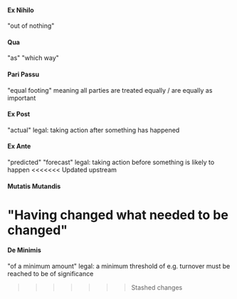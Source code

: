 #### Ex Nihilo
"out of nothing"
#### Qua
"as" "which way"
#### Pari Passu
"equal footing"
meaning all parties are treated equally / are equally as important
#### Ex Post
"actual"
legal: taking action after something has happened  
#### Ex Ante
"predicted" "forecast"
legal: taking action before something is likely to happen
<<<<<<< Updated upstream
#### Mutatis Mutandis
"Having changed what needed to be changed"
=======
#### De Minimis
"of a minimum amount"
legal: a minimum threshold of e.g. turnover must be reached to be of significance
>>>>>>> Stashed changes

